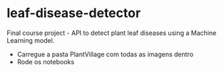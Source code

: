 # leaf-disease-detector
Final course project - API to detect plant leaf diseases using a Machine Learning model.

- Carregue a pasta PlantVillage com todas as imagens dentro
- Rode os notebooks